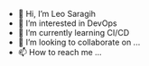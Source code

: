 - 👋 Hi, I’m Leo Saragih
- 👀 I’m interested in DevOps 
- 🌱 I’m currently learning CI/CD 
- 💞️ I’m looking to collaborate on ...
- 📫 How to reach me ...

<!---
saktil/saktil is a ✨ special ✨ repository because its `README.md` (this file) appears on your GitHub profile.
You can click the Preview link to take a look at your changes.
--->
